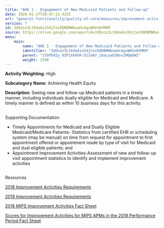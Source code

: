 ```yaml
---
title: "AHE 1 - Engagement of New Medicaid Patients and Follow-up"
date: 2020-02-27T20:47:13.425Z
url: "general-functionality/quality-of-care/measures/improvement-activities-measures/2018-improvement-activities/ahe-1-engagement-of-new-medicaid-patients-and-follow-up.html"
version: 7
id: 1UDsoz3Lt69aAid34jCeiOQRBMWbowHcAgxW8Vo0VM6M
source: https://drive.google.com/open?id=1UDsoz3Lt69aAid34jCeiOQRBMWbowHcAgxW8Vo0VM6M
menu:
    main:
        name: "AHE 1 - Engagement of New Medicaid Patients and Follow-up"
        identifier: "1UDsoz3Lt69aAid34jCeiOQRBMWbowHcAgxW8Vo0VM6M"
        parent: "1YbPb92y_0ZPiXk8hR-D11GKV_1AacyaOZNnv2MQmDWI"
        weight: 2590
---
```









**Activity Weighting**: High

**Subcategory** **Name**: Achieving Health Equity

**Description**: Seeing new and follow-up Medicaid patients in a timely manner, including individuals dually eligible for Medicaid and Medicare. A timely manner is defined as within 10 business days for this activity.







## 

Supporting Documentation

* Timely Appointments for Medicaid and Dually Eligible Medicaid/Medicare Patients- Statistics from certified EHR or scheduling system (may be manual) on time from request for appointment to first appointment offered or appointment made by type of visit for Medicaid and dual eligible patients; and
* Appointment Improvement Activities-Assessment of new and follow-up visit appointment statistics to identify and implement improvement activities 





## 

Resources

[2018 Improvement Activities Requirements](https://qpp.cms.gov/mips/improvement-activities?py=2018)

[2019 Improvement Activities Requirements](https://qpp.cms.gov/mips/improvement-activities?py=2019)

[2018 MIPS Improvement Activities Fact Sheet](https://qpp.cms.gov/resource/2018%20MIPS%20Improvement%20Activities%20Fact%20Sheet)

[Scores for Improvement Activities for MIPS APMs in the 2018 Performance Period Fact Sheet](https://qpp.cms.gov/resource/2018%20MIPS%20APMs%20improvement%20Activities%20scores%20fact%20sheet)

